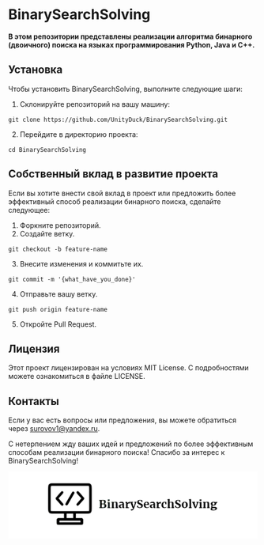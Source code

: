 # BinarySearchSolving

**В этом репозитории представлены реализации алгоритма бинарного (двоичного) поиска на языках программирования Python, Java и C++.**

## Установка

Чтобы установить BinarySearchSolving, выполните следующие шаги:
1. Склонируйте репозиторий на вашу машину:
```console
git clone https://github.com/UnityDuck/BinarySearchSolving.git
```
2. Перейдите в директорию проекта:
```console
cd BinarySearchSolving
```

## Собственный вклад в развитие проекта

Если вы хотите внести свой вклад в проект или предложить более эффективный способ реализации бинарного поиска, сделайте следующее:

1. Форкните репозиторий.
2. Создайте ветку.
```console
git checkout -b feature-name
```
3. Внесите изменения и коммитьте их.
```console
git commit -m '{what_have_you_done}'
```
4. Отправьте вашу ветку.
```console
git push origin feature-name
```
5. Откройте Pull Request.

## Лицензия

Этот проект лицензирован на условиях MIT License. С подробностями можете ознакомиться в файле LICENSE.

## Контакты

Если у вас есть вопросы или предложения, вы можете обратиться через surovov1@yandex.ru.

С нетерпением жду ваших идей и предложений по более эффективным способам реализации бинарного поиска! Спасибо за интерес к BinarySearchSolving!

![Logo](./icons/BinarySearchLogo.png)